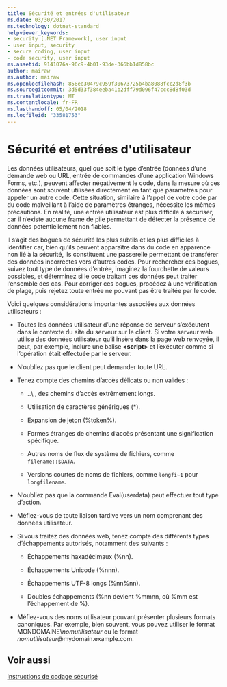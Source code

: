 ```yaml
---
title: Sécurité et entrées d'utilisateur
ms.date: 03/30/2017
ms.technology: dotnet-standard
helpviewer_keywords:
- security [.NET Framework], user input
- user input, security
- secure coding, user input
- code security, user input
ms.assetid: 9141076a-96c9-4b01-93de-366bb1d858bc
author: mairaw
ms.author: mairaw
ms.openlocfilehash: 858ee30479c959f30673725b4ba8088fcc2d8f3b
ms.sourcegitcommit: 3d5d33f384eeba41b2dff79d096f47ccc8d8f03d
ms.translationtype: MT
ms.contentlocale: fr-FR
ms.lasthandoff: 05/04/2018
ms.locfileid: "33581753"
---
```

# <a name="security-and-user-input"></a>Sécurité et entrées d'utilisateur
Les données utilisateurs, quel que soit le type d’entrée (données d’une demande web ou URL, entrée de commandes d’une application Windows Forms, etc.), peuvent affecter négativement le code, dans la mesure où ces données sont souvent utilisées directement en tant que paramètres pour appeler un autre code. Cette situation, similaire à l’appel de votre code par du code malveillant à l’aide de paramètres étranges, nécessite les mêmes précautions. En réalité, une entrée utilisateur est plus difficile à sécuriser, car il n’existe aucune frame de pile permettant de détecter la présence de données potentiellement non fiables.  
  
 Il s’agit des bogues de sécurité les plus subtils et les plus difficiles à identifier car, bien qu’ils peuvent apparaître dans du code en apparence non lié à la sécurité, ils constituent une passerelle permettant de transférer des données incorrectes vers d’autres codes. Pour rechercher ces bogues, suivez tout type de données d’entrée, imaginez la fourchette de valeurs possibles, et déterminez si le code traitant ces données peut traiter l’ensemble des cas. Pour corriger ces bogues, procédez à une vérification de plage, puis rejetez toute entrée ne pouvant pas être traitée par le code.  
  
 Voici quelques considérations importantes associées aux données utilisateurs :  
  
-   Toutes les données utilisateur d’une réponse de serveur s’exécutent dans le contexte du site du serveur sur le client. Si votre serveur web utilise des données utilisateur qu’il insère dans la page web renvoyée, il peut, par exemple, inclure une balise **\<script>** et l’exécuter comme si l’opération était effectuée par le serveur.  
  
-   N’oubliez pas que le client peut demander toute URL.  
  
-   Tenez compte des chemins d’accès délicats ou non valides :  
  
    -   ..\ , des chemins d’accès extrêmement longs.  
  
    -   Utilisation de caractères génériques (*).  
  
    -   Expansion de jeton (%token%).  
  
    -   Formes étranges de chemins d’accès présentant une signification spécifique.  
  
    -   Autres noms de flux de système de fichiers, comme `filename::$DATA`.  
  
    -   Versions courtes de noms de fichiers, comme `longfi~1` pour `longfilename`.  
  
-   N’oubliez pas que la commande Eval(userdata) peut effectuer tout type d’action.  
  
-   Méfiez-vous de toute liaison tardive vers un nom comprenant des données utilisateur.  
  
-   Si vous traitez des données web, tenez compte des différents types d’échappements autorisés, notamment des suivants :  
  
    -   Échappements haxadécimaux (%nn).  
  
    -   Échappements Unicode (%nnn).  
  
    -   Échappements UTF-8 longs (%nn%nn).  
  
    -   Doubles échappements (%nn devient %mmnn, où %mm est l’échappement de %).  
  
-   Méfiez-vous des noms utilisateur pouvant présenter plusieurs formats canoniques. Par exemple, bien souvent, vous pouvez utiliser le format MONDOMAINE\\*nomutilisateur* ou le format *nomutilisateur*@mydomain.example.com.  
  
## <a name="see-also"></a>Voir aussi  
 [Instructions de codage sécurisé](../../../docs/standard/security/secure-coding-guidelines.md)
